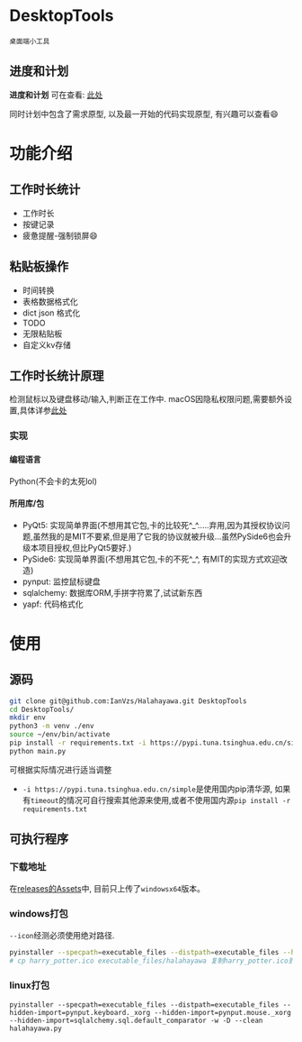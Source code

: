 # DesktopTools
    桌面端小工具

## 进度和计划
**进度和计划** 可在查看: [此处](https://github.com/IanVzs/Halahayawa/blob/dev/plan.md)

同时计划中包含了需求原型, 以及最一开始的代码实现原型, 有兴趣可以查看😄
# 功能介绍
## 工作时长统计
- 工作时长
- 按键记录
- 疲惫提醒-强制锁屏😄

## 粘贴板操作
- 时间转换
- 表格数据格式化
- dict json 格式化
- TODO
- 无限粘贴板
- 自定义kv存储


## 工作时长统计原理
检测鼠标以及键盘移动/输入,判断正在工作中.
macOS因隐私权限问题,需要额外设置,具体详参[此处](https://pynput.readthedocs.io/en/latest/limitations.html#macos)

### 实现
#### 编程语言
Python(不会卡的太死lol)

#### 所用库/包
- PyQt5: 实现简单界面(不想用其它包,卡的比较死^_^.....弃用,因为其授权协议问题,虽然我的是MIT不要紧,但是用了它我的协议就被升级...虽然PySide6也会升级本项目授权,但比PyQt5要好.)
- PySide6: 实现简单界面(不想用其它包,卡的不死^_^, 有MIT的实现方式欢迎改造)
- pynput: 监控鼠标键盘
- sqlalchemy: 数据库ORM,手拼字符累了,试试新东西
- yapf: 代码格式化 

# 使用
## 源码
```bash
git clone git@github.com:IanVzs/Halahayawa.git DesktopTools
cd DesktopTools/
mkdir env
python3 -m venv ./env
source ~/env/bin/activate
pip install -r requirements.txt -i https://pypi.tuna.tsinghua.edu.cn/simple
python main.py
```

可根据实际情况进行适当调整
- `-i https://pypi.tuna.tsinghua.edu.cn/simple`是使用国内pip清华源, 如果有`timeout`的情况可自行搜索其他源来使用,或者不使用国内源`pip install -r requirements.txt`

## 可执行程序
### 下载地址
在[releases的Assets](https://github.com/IanVzs/Halahayawa/releases)中, 目前只上传了`windowsx64`版本。
### windows打包
`--icon`经测必须使用绝对路径.
```bash
pyinstaller --specpath=executable_files --distpath=executable_files --hidden-import=pynput.keyboard._xorg --hidden-import=pynput.mouse._xorg --hidden-import=sqlalchemy.sql.default_comparator --hidden-import=sqlalchemy.ext.baked --icon="C:\\Users\\USERNAME\\Desktop\\Halahayawa\\harry_potter.ico" -w -D --clean halahayawa.py
# cp harry_potter.ico executable_files/halahayawa 复制harry_potter.ico到程序目录
```
### linux打包
```
pyinstaller --specpath=executable_files --distpath=executable_files --hidden-import=pynput.keyboard._xorg --hidden-import=pynput.mouse._xorg --hidden-import=sqlalchemy.sql.default_comparator -w -D --clean halahayawa.py
```
